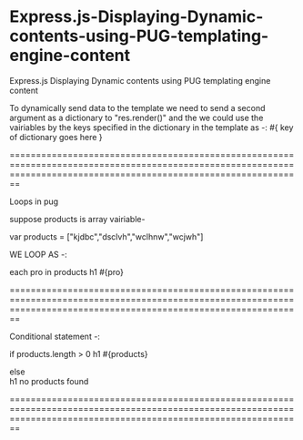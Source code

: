 # Express.js-Displaying-Dynamic-contents-using-PUG-templating-engine-content
Express.js Displaying Dynamic contents using PUG templating engine content

To dynamically send data to the template we need to send a second argument as a dictionary to "res.render()" and the we could use the vairiables by the keys specified in the dictionary in the template as -: #{ key of dictionary goes here }


====================================================================================================================================================================

Loops in pug

suppose products is array vairiable-

var products = ["kjdbc","dsclvh","wclhnw","wcjwh"]

WE LOOP AS -:

each pro in products
  h1 #{pro}
  
====================================================================================================================================================================
  
  
  
Conditional statement  -: 


if products.length > 0
  h1 #{products}
  
else  
  h1 no products found
  
  
  ====================================================================================================================================================================


